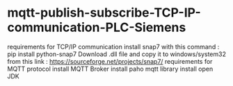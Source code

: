 # mqtt-publish-subscribe-TCP-IP-communication-PLC-Siemens
requirements for TCP/IP communication
install snap7 with this command : pip install python-snap7
Download .dll file and copy it to windows/system32 from this link : https://sourceforge.net/projects/snap7/
requirements for MQTT protocol
install MQTT Broker
install paho mqtt library
install open JDK
